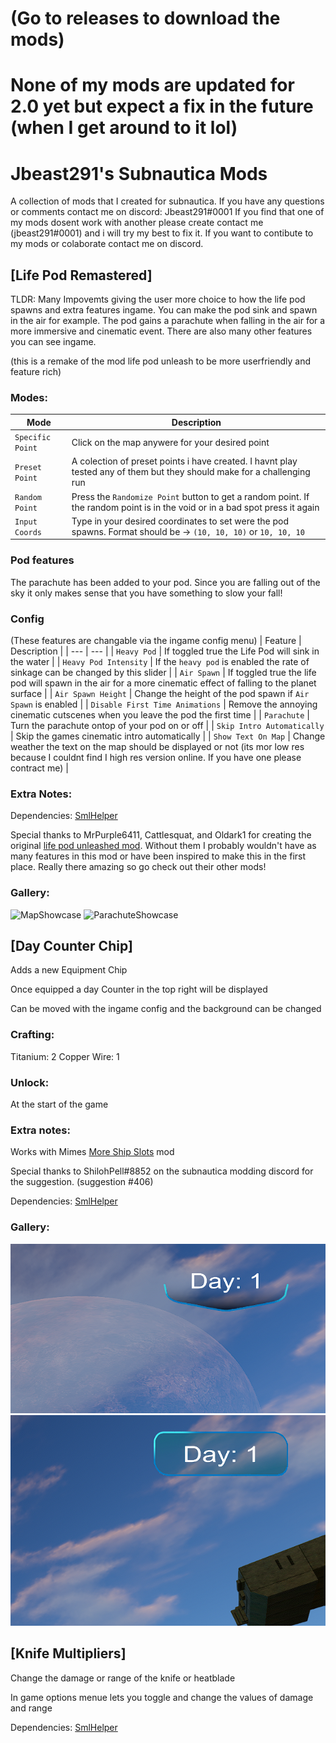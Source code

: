 # (Go to releases to download the mods)
# None of my mods are updated for 2.0 yet but expect a fix in the future (when I get around to it lol)
# Jbeast291's Subnautica Mods
A collection of mods that I created for subnautica.
If you have any questions or comments contact me on discord: Jbeast291#0001
If you find that one of my mods dosent work with another please create contact me (jbeast291#0001) and i will try my best to fix it.
If you want to contibute to my mods or colaborate contact me on discord.

## [Life Pod Remastered]
TLDR: Many Impovemts giving the user more choice to how the life pod spawns and extra features ingame. You can make the pod sink and spawn in the air for example.
The pod gains a parachute when falling in the air for a more immersive and cinematic event. There are also many other features you can see ingame.

(this is a remake of the mod life pod unleash to be more userfriendly and feature rich) 

### Modes:
| Mode | Description |
| --- | --- |
| `Specific Point` | Click on the map anywere for your desired point |
| `Preset Point` | A colection of preset points i have created. I havnt play tested any of them but they should make for a challenging run |
| `Random Point` | Press the `Randomize Point` button to get a random point. If the random point is in the void or in a bad spot press it again |
| `Input Coords` | Type in your desired coordinates to set were the pod spawns. Format should be -> `(10, 10, 10)` or `10, 10, 10` |

### Pod features
The parachute has been added to your pod. Since you are falling out of the sky it only makes sense that you have something to slow your fall!

### Config
(These features are changable via the ingame config menu)
| Feature | Description |
| --- | --- |
| `Heavy Pod` | If toggled true the Life Pod will sink in the water |
| `Heavy Pod Intensity` | If the `heavy pod` is enabled the rate of sinkage can be changed by this slider |
| `Air Spawn` | If toggled true the life pod will spawn in the air for a more cinematic effect of falling to the planet surface |
| `Air Spawn Height` | Change the height of the pod spawn if `Air Spawn` is enabled |
| `Disable First Time Animations` | Remove the annoying cinematic cutscenes when you leave the pod the first time |
| `Parachute` | Turn the parachute ontop of your pod on or off |
| `Skip Intro Automatically` | Skip the games cinematic intro automatically |
| `Show Text On Map` | Change weather the text on the map should be displayed or not (its mor low res because I couldnt find I high res version online. If you have one please contract me) |

### Extra Notes:
Dependencies: [SmlHelper](https://www.nexusmods.com/subnautica/mods/113)

Special thanks to MrPurple6411, Cattlesquat, and Oldark1 for creating the original [life pod unleashed mod](https://www.nexusmods.com/subnautica/mods/126). Without them I probably wouldn't have as many features in this mod or have been inspired to make this in the first place. Really there amazing so go check out their other mods!
### Gallery:

![MapShowcase](https://github.com/jbeast291/Subnautica-mod/blob/main/Gallery/MapShowcase.png)
![ParachuteShowcase](https://github.com/jbeast291/Subnautica-mod/blob/main/Gallery/ParachuteShowcase.png)

## [Day Counter Chip]
Adds a new Equipment Chip

Once equipped a day Counter in the top right will be displayed

Can be moved with the ingame config and the background can be changed

### Crafting:
Titanium: 2
Copper Wire: 1

### Unlock:
At the start of the game

### Extra notes:
Works with Mimes [More Ship Slots](https://github.com/Mimes-Pes/MimesSubnauticaMods) mod 

Special thanks to ShilohPell#8852 on the subnautica modding discord for the suggestion. (suggestion #406)

Dependencies: [SmlHelper](https://www.nexusmods.com/subnautica/mods/113)

### Gallery:

![BackGround1](https://github.com/jbeast291/Subnautica-mod/blob/main/Gallery/Background1.png)
![BackGround2](https://github.com/jbeast291/Subnautica-mod/blob/main/Gallery/Background2.png)

## [Knife Multipliers]
Change the damage or range of the knife or heatblade

In game options menue lets you toggle and change the values of damage and range

Dependencies: [SmlHelper](https://www.nexusmods.com/subnautica/mods/113)
